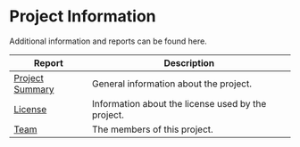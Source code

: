 # Project Information

Additional information and reports can be found here.


|Report|Description|
|---|---|
|[Project Summary](./project-summary.html)|General information about the project.|
|[License](./license.html)|Information about the license used by the project.|
|[Team](./team-list.html)|The members of this project.|